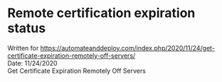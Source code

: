 # Remote certification expiration status<br>
Written for https://automateanddeploy.com/index.php/2020/11/24/get-certificate-expiration-remotely-off-servers/<br>
Date: 11/24/2020<br>
Get Certificate Expiration Remotely Off Servers<br>
<br>

